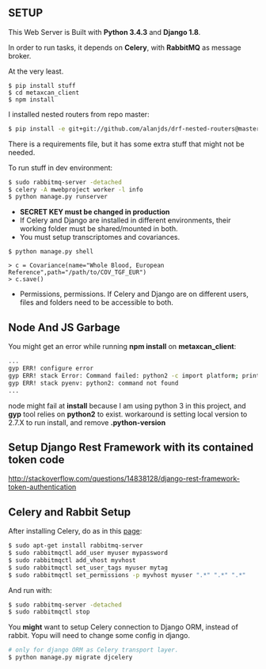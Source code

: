 SETUP
-----

This Web Server is Built with **Python 3.4.3** and **Django 1.8**. 

In order to run tasks, it depends on **Celery**, with **RabbitMQ** as message broker.

At the very least.
```
$ pip install stuff
$ cd metaxcan_client
$ npm install
```

I installed nested routers from repo master:

```bash
$ pip install -e git+git://github.com/alanjds/drf-nested-routers@master#egg=drf-nested-routers-master
```

There is a requirements file, but it has some extra stuff that might not be needed.

To run stuff in dev environment:
```bash
$ sudo rabbitmq-server -detached
$ celery -A mwebproject worker -l info
$ python manage.py runserver
```


- **SECRET KEY must be changed in production**
- If Celery and Django are installed in different environments, their working folder must be shared/mounted in both.
- You must setup transcriptomes and covariances.
```
$ python manage.py shell

> c = Covariance(name="Whole Blood, European Reference",path="/path/to/COV_TGF_EUR")
> c.save()

```
- Permissions, permissions.
If Celery and Django are on different users, files and folders need to be accessible to both.

Node And JS Garbage
-------------------

You might get an error while running **npm install** on **metaxcan_client**:

```bash
...
gyp ERR! configure error 
gyp ERR! stack Error: Command failed: python2 -c import platform; print(platform.python_version());
gyp ERR! stack pyenv: python2: command not found
...
```

node might fail at **install** because I am using python 3 in this project, and **gyp** tool relies on **python2** to exist.
workaround is setting local version to 2.7.X to run install, and remove **.python-version**

Setup Django Rest Framework with its contained token code
---------------------------------------------------------
http://stackoverflow.com/questions/14838128/django-rest-framework-token-authentication

Celery and Rabbit Setup
-----------------------

After installing Celery, do as in this [page](http://docs.celeryproject.org/en/latest/getting-started/brokers/rabbitmq.html):

```bash
$ sudo apt-get install rabbitmq-server
$ sudo rabbitmqctl add_user myuser mypassword
$ sudo rabbitmqctl add_vhost myvhost
$ sudo rabbitmqctl set_user_tags myuser mytag
$ sudo rabbitmqctl set_permissions -p myvhost myuser ".*" ".*" ".*"
```

And run with:

```bash
$ sudo rabbitmq-server -detached
$ sudo rabbitmqctl stop
```
You **might** want to setup Celery connection to Django ORM, instead of rabbit.
Yopu will need to change some config in django.
```bash
# only for django ORM as Celery transport layer.
$ python manage.py migrate djcelery
```